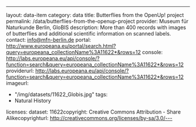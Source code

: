 ---
layout: data-item
category: data
title: Butterflies from the OpenUp! project
permalink: /data/butterflies-from-the-openup-project
provider: Museum für Naturkunde Berlin, GloBIS
description: More than 400 records with images of butterflies and additional scientific information on scanned labels.
contact: info@mfn-berlin.de
portal: http://www.europeana.eu/portal/search.html?query=europeana_collectionName%3A11622*&rows=12
console: http://labs.europeana.eu/api/console/?function=search&query=europeana_collectionName%3A11622*&rows=12
providerurl: http://labs.europeana.eu/api/console/?function=search&query=europeana_collectionName%3A11622*&rows=12
imageurl:
  - "/img/datasets/11622_Globis.jpg"
tags:
  - Natural History

licenses:
dataset: 11622copyright: Creative Commons Attribution - Share Alikecopyrighturl: http://creativecommons.org/licenses/by-sa/3.0/---
